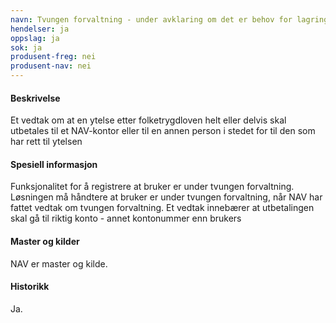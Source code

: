 ```yaml
---
navn: Tvungen forvaltning - under avklaring om det er behov for lagring i PDL
hendelser: ja
oppslag: ja
sok: ja
produsent-freg: nei
produsent-nav: nei
---
```


#### Beskrivelse

Et vedtak om at en ytelse etter folketrygdloven helt eller delvis skal utbetales til et NAV-kontor eller til en annen person i stedet for
til den som har rett til ytelsen

#### Spesiell informasjon

Funksjonalitet for å registrere at bruker er under tvungen forvaltning. Løsningen må håndtere at bruker er under tvungen forvaltning, når NAV har fattet vedtak om tvungen forvaltning. 
Et vedtak innebærer at utbetalingen skal gå til riktig konto - annet kontonummer enn brukers 

#### Master og kilder

NAV er master og kilde.

#### Historikk

Ja.
